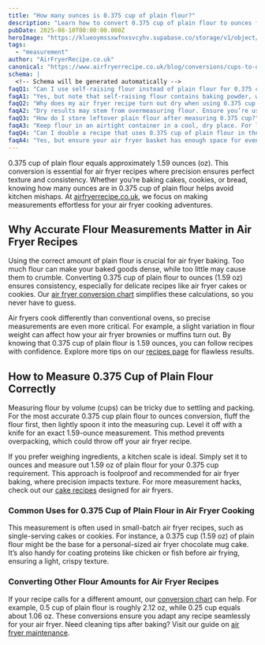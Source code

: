 ```yaml
---
title: "How many ounces is 0.375 cup of plain flour?"
description: "Learn how to convert 0.375 cup of plain flour to ounces for perfect air fryer baking every time. Get accurate measurements in seconds!"
pubDate: 2025-08-10T00:00:00.000Z
heroImage: "https://klueoymssxwfnxsvcyhv.supabase.co/storage/v1/object/public/Shmucket/how-many-ounces-is-0-375-cup-plain-flour.webp"
tags:
  - "measurement"
author: "AirFryerRecipe.co.uk"
canonical: "https://www.airfryerrecipe.co.uk/blog/conversions/cups-to-ounces/how-many-ounces-is-0-375-cup-plain-flour"
schema: |
  <!-- Schema will be generated automatically -->
faqQ1: "Can I use self-raising flour instead of plain flour for 0.375 cup measurements?"
faqA1: "Yes, but note that self-raising flour contains baking powder, which affects texture. For 0.375 cup (1.59 oz), you can substitute, but adjust leavening agents in your recipe. Plain flour is neutral, making it versatile for air fryer baking."
faqQ2: "Why does my air fryer recipe turn out dry when using 0.375 cup of plain flour?"
faqA2: "Dry results may stem from overmeasuring flour. Ensure you’re using the correct 1.59 oz weight for 0.375 cup. Also, air fryers cook faster, so check doneness early to prevent overbaking."
faqQ3: "How do I store leftover plain flour after measuring 0.375 cup?"
faqA3: "Keep flour in an airtight container in a cool, dry place. For long-term storage, refrigerate or freeze it. Always fluff flour before re-measuring to maintain accuracy."
faqQ4: "Can I double a recipe that uses 0.375 cup of plain flour in the air fryer?"
faqA4: "Yes, but ensure your air fryer basket has enough space for even cooking. Doubling 0.375 cup (1.59 oz) means using 0.75 cup (3.18 oz). Adjust cooking time slightly if needed."
---
```

<p>0.375 cup of plain flour equals approximately 1.59 ounces (oz). This conversion is essential for air fryer recipes where precision ensures perfect texture and consistency. Whether you’re baking cakes, cookies, or bread, knowing how many ounces are in 0.375 cup of plain flour helps avoid kitchen mishaps. At <a href=https://www.airfryerrecipe.co.uk>airfryerrecipe.co.uk</a>, we focus on making measurements effortless for your air fryer cooking adventures.</p>

<h2>Why Accurate Flour Measurements Matter in Air Fryer Recipes</h2>  
<p>Using the correct amount of plain flour is crucial for air fryer baking. Too much flour can make your baked goods dense, while too little may cause them to crumble. Converting 0.375 cup of plain flour to ounces (1.59 oz) ensures consistency, especially for delicate recipes like air fryer cakes or cookies. Our <a href=https://www.airfryerrecipe.co.uk/air-fryer-conversion-chart>air fryer conversion chart</a> simplifies these calculations, so you never have to guess.</p>  
<p>Air fryers cook differently than conventional ovens, so precise measurements are even more critical. For example, a slight variation in flour weight can affect how your air fryer brownies or muffins turn out. By knowing that 0.375 cup of plain flour is 1.59 ounces, you can follow recipes with confidence. Explore more tips on our <a href=https://www.airfryerrecipe.co.uk/recipes>recipes page</a> for flawless results.</p>  

<h2>How to Measure 0.375 Cup of Plain Flour Correctly</h2>  
<p>Measuring flour by volume (cups) can be tricky due to settling and packing. For the most accurate 0.375 cup plain flour to ounces conversion, fluff the flour first, then lightly spoon it into the measuring cup. Level it off with a knife for an exact 1.59-ounce measurement. This method prevents overpacking, which could throw off your air fryer recipe.</p>  
<p>If you prefer weighing ingredients, a kitchen scale is ideal. Simply set it to ounces and measure out 1.59 oz of plain flour for your 0.375 cup requirement. This approach is foolproof and recommended for air fryer baking, where precision impacts texture. For more measurement hacks, check out our <a href=https://www.airfryerrecipe.co.uk/recipe-category/cakes>cake recipes</a> designed for air fryers.</p>  

<h3>Common Uses for 0.375 Cup of Plain Flour in Air Fryer Cooking</h3>  
<p>This measurement is often used in small-batch air fryer recipes, such as single-serving cakes or cookies. For instance, a 0.375 cup (1.59 oz) of plain flour might be the base for a personal-sized air fryer chocolate mug cake. It’s also handy for coating proteins like chicken or fish before air frying, ensuring a light, crispy texture.</p>  

<h3>Converting Other Flour Amounts for Air Fryer Recipes</h3>  
<p>If your recipe calls for a different amount, our <a href=https://www.airfryerrecipe.co.uk/air-fryer-conversion-chart>conversion chart</a> can help. For example, 0.5 cup of plain flour is roughly 2.12 oz, while 0.25 cup equals about 1.06 oz. These conversions ensure you adapt any recipe seamlessly for your air fryer. Need cleaning tips after baking? Visit our guide on <a href=https://www.airfryerrecipe.co.uk/air-fryer-cleaner>air fryer maintenance</a>.</p>
